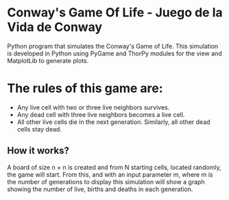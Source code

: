 # Conway's Game Of Life - Juego de la Vida de Conway
Python program that simulates the Conway's Game of Life. This simulation is developed 
in Python using PyGame and ThorPy modules for the view and MatplotLib to generate plots. 

# The rules of this game are:
* Any live cell with two or three live neighbors survives.
* Any dead cell with three live neighbors becomes a live cell.
* All other live cells die in the next generation. Similarly, all other dead cells stay dead.

## How it works?
A board of size n × n is created and from N starting cells, located randomly,
 the game will start. From this, and with an input parameter m, 
 where m is the number of generations to display this simulation will 
 show a graph showing the number of live, births and deaths in each generation.
 
 
